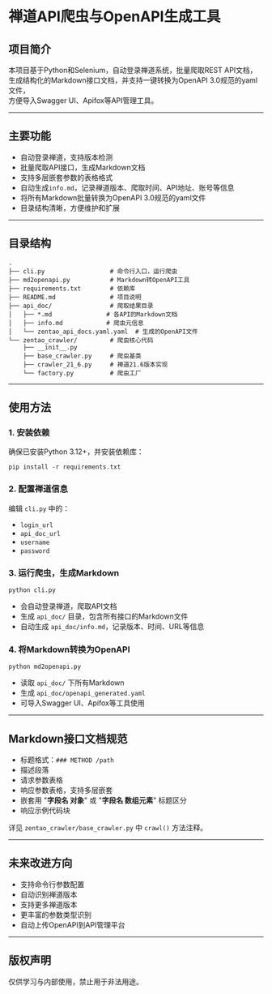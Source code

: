 # 禅道API爬虫与OpenAPI生成工具

## 项目简介

本项目基于Python和Selenium，自动登录禅道系统，批量爬取REST API文档，  
生成结构化的Markdown接口文档，并支持一键转换为OpenAPI 3.0规范的yaml文件，  
方便导入Swagger UI、Apifox等API管理工具。

---

## 主要功能

- 自动登录禅道，支持版本检测
- 批量爬取API接口，生成Markdown文档
- 支持多层嵌套参数的表格格式
- 自动生成`info.md`，记录禅道版本、爬取时间、API地址、账号等信息
- 将所有Markdown批量转换为OpenAPI 3.0规范的yaml文件
- 目录结构清晰，方便维护和扩展

---

## 目录结构

```
.
├── cli.py                  # 命令行入口，运行爬虫
├── md2openapi.py           # Markdown转OpenAPI工具
├── requirements.txt        # 依赖库
├── README.md               # 项目说明
├── api_doc/                # 爬取结果目录
│   ├── *.md               # 各API的Markdown文档
│   ├── info.md            # 爬虫元信息
│   └── zentao_api_docs.yaml.yaml  # 生成的OpenAPI文件
└── zentao_crawler/         # 爬虫核心代码
    ├── __init__.py
    ├── base_crawler.py     # 爬虫基类
    ├── crawler_21_6.py     # 禅道21.6版本实现
    └── factory.py          # 爬虫工厂
```

---

## 使用方法

### 1. 安装依赖

确保已安装Python 3.12+，并安装依赖库：

```
pip install -r requirements.txt
```

### 2. 配置禅道信息

编辑 `cli.py` 中的：

- `login_url`
- `api_doc_url`
- `username`
- `password`

### 3. 运行爬虫，生成Markdown

```
python cli.py
```

- 会自动登录禅道，爬取API文档
- 生成 `api_doc/` 目录，包含所有接口的Markdown文件
- 自动生成 `api_doc/info.md`，记录版本、时间、URL等信息

### 4. 将Markdown转换为OpenAPI

```
python md2openapi.py
```

- 读取 `api_doc/` 下所有Markdown
- 生成 `api_doc/openapi_generated.yaml`
- 可导入Swagger UI、Apifox等工具使用

---

## Markdown接口文档规范

- 标题格式：`### METHOD /path`
- 描述段落
- 请求参数表格
- 响应参数表格，支持多层嵌套
- 嵌套用 "**字段名 对象**" 或 "**字段名 数组元素**" 标题区分
- 响应示例代码块

详见 `zentao_crawler/base_crawler.py` 中 `crawl()` 方法注释。

---

## 未来改进方向

- 支持命令行参数配置
- 自动识别禅道版本
- 支持更多禅道版本
- 更丰富的参数类型识别
- 自动上传OpenAPI到API管理平台

---

## 版权声明

仅供学习与内部使用，禁止用于非法用途。

